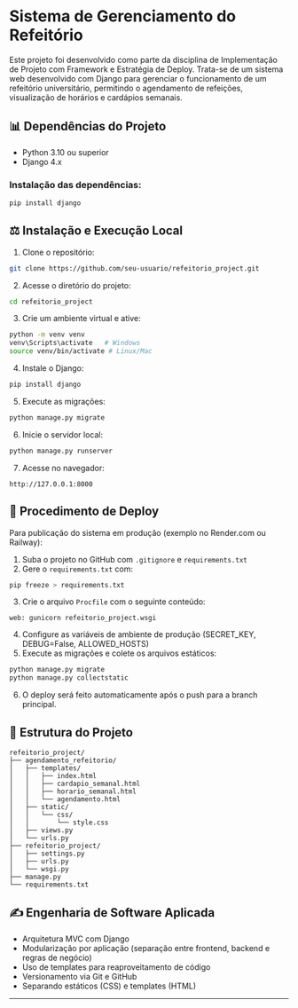 # Sistema de Gerenciamento do Refeitório

Este projeto foi desenvolvido como parte da disciplina de Implementação de Projeto com Framework e Estratégia de Deploy. Trata-se de um sistema web desenvolvido com Django para gerenciar o funcionamento de um refeitório universitário, permitindo o agendamento de refeições, visualização de horários e cardápios semanais.

## 📊 Dependências do Projeto

- Python 3.10 ou superior
- Django 4.x

### Instalação das dependências:

```bash
pip install django
```

## ⚖️ Instalação e Execução Local

1. Clone o repositório:
```bash
git clone https://github.com/seu-usuario/refeitorio_project.git
```

2. Acesse o diretório do projeto:
```bash
cd refeitorio_project
```

3. Crie um ambiente virtual e ative:
```bash
python -m venv venv
venv\Scripts\activate   # Windows
source venv/bin/activate # Linux/Mac
```

4. Instale o Django:
```bash
pip install django
```

5. Execute as migrações:
```bash
python manage.py migrate
```

6. Inicie o servidor local:
```bash
python manage.py runserver
```

7. Acesse no navegador:
```
http://127.0.0.1:8000
```

## 🚀 Procedimento de Deploy

Para publicação do sistema em produção (exemplo no Render.com ou Railway):

1. Suba o projeto no GitHub com `.gitignore` e `requirements.txt`
2. Gere o `requirements.txt` com:
```bash
pip freeze > requirements.txt
```
3. Crie o arquivo `Procfile` com o seguinte conteúdo:
```
web: gunicorn refeitorio_project.wsgi
```
4. Configure as variáveis de ambiente de produção (SECRET_KEY, DEBUG=False, ALLOWED_HOSTS)
5. Execute as migrações e colete os arquivos estáticos:
```bash
python manage.py migrate
python manage.py collectstatic
```
6. O deploy será feito automaticamente após o push para a branch principal.

## 🧰 Estrutura do Projeto

```
refeitorio_project/
├── agendamento_refeitorio/
│   ├── templates/
│   │   ├── index.html
│   │   ├── cardapio_semanal.html
│   │   ├── horario_semanal.html
│   │   └── agendamento.html
│   ├── static/
│   │   └── css/
│   │       └── style.css
│   ├── views.py
│   └── urls.py
├── refeitorio_project/
│   ├── settings.py
│   ├── urls.py
│   └── wsgi.py
├── manage.py
└── requirements.txt
```

## ✍️ Engenharia de Software Aplicada

- Arquitetura MVC com Django
- Modularização por aplicação (separação entre frontend, backend e regras de negócio)
- Uso de templates para reaproveitamento de código
- Versionamento via Git e GitHub
- Separando estáticos (CSS) e templates (HTML)

---
